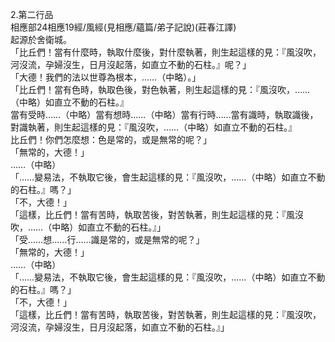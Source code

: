 2.第二行品  
相應部24相應19經/風經(見相應/蘊篇/弟子記說)(莊春江譯)  
起源於舍衛城。  
「比丘們！當有什麼時，執取什麼後，對什麼執著，則生起這樣的見：『風沒吹，河沒流，孕婦沒生，日月沒起落，如直立不動的石柱。』呢？」  
「大德！我們的法以世尊為根本，……（中略）。」  
「比丘們！當有色時，執取色後，對色執著，則生起這樣的見：『風沒吹，……（中略）如直立不動的石柱。』  
當有受時……（中略）當有想時……（中略）當有行時……當有識時，執取識後，對識執著，則生起這樣的見：『風沒吹，……（中略）如直立不動的石柱。』  
比丘們！你們怎麼想：色是常的，或是無常的呢？」  
「無常的，大德！」  
……（中略）  
「……變易法，不執取它後，會生起這樣的見：『風沒吹，……（中略）如直立不動的石柱。』嗎？」  
「不，大德！」  
「這樣，比丘們！當有苦時，執取苦後，對苦執著，則生起這樣的見：『風沒吹，……（中略）如直立不動的石柱。』」  
「受……想……行……識是常的，或是無常的呢？」  
「無常的，大德！」  
……（中略）  
「……變易法，不執取它後，會生起這樣的見：『風沒吹，……（中略）如直立不動的石柱。』嗎？」  
「不，大德！」  
「這樣，比丘們！當有苦時，執取苦後，對苦執著，則生起這樣的見：『風沒吹，河沒流，孕婦沒生，日月沒起落，如直立不動的石柱。』」  
  
  
